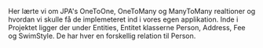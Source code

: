 Her lærte vi om JPA's OneToOne, OneToMany og ManyToMany realtioner og hvordan vi skulle få de implemeteret ind i vores egen applikation. 
Inde i Projektet ligger der under Entities, Entitet klasserne Person, Address, Fee og SwimStyle. De har hver en forskellig relation til Person. 
